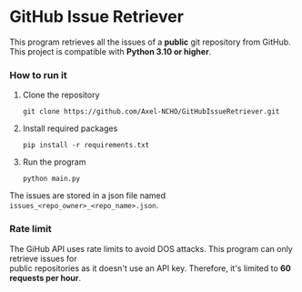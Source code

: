 # GitHub Issue Retriever

This program retrieves all the issues of a **public** git repository from GitHub.  
This project is compatible with **Python 3.10 or higher**.

### How to run it

1. Clone the repository  
    ```shell
   git clone https://github.com/Axel-NCHO/GitHubIssueRetriever.git
   
2. Install required packages
    ```shell
   pip install -r requirements.txt

3. Run the program
    ```shell
   python main.py
   
The issues are stored in a json file named `issues_<repo_owner>_<repo_name>.json`.

### Rate limit

The GiHub API uses rate limits to avoid DOS attacks. This program can only retrieve issues for  
public repositories as it doesn't use an API key. Therefore, it's limited to **60 requests per hour**.